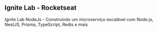 ## Ignite Lab - Rocketseat

Ignite Lab NodeJs - Construindo um microserviço escalável com Node.js, NestJS, Prisma, TypeScript, Redis e mais